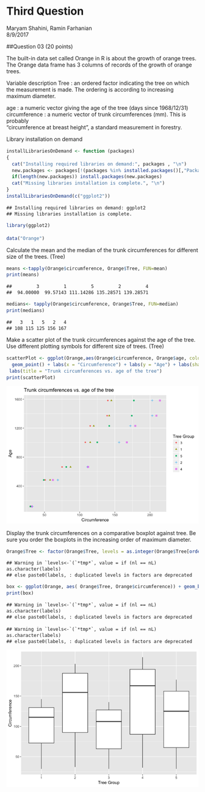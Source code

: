 # Third Question
Maryam Shahini, Ramin Farhanian  
8/9/2017  



##Question 03 (20 points)

The built-in data set called Orange in R is about the growth of orange trees. The Orange data frame has 3 columns of records of the growth of orange trees.

Variable description
Tree : an ordered factor indicating the tree on which the measurement is made. The ordering 
            is according to increasing maximum diameter.

age :  a numeric vector giving the age of the tree (days since 1968/12/31)
circumference :  a numeric vector of trunk circumferences (mm). This is probably   
                           “circumference at breast height”, a standard measurement in forestry.

Library installation on demand

```r
installLibrariesOnDemand <- function (packages)
{
  cat("Installing required libraries on demand:", packages , "\n")
  new.packages <- packages[!(packages %in% installed.packages()[,"Package"])]
  if(length(new.packages)) install.packages(new.packages)
  cat("Missing libraries installation is complete.", "\n")
}
installLibrariesOnDemand(c("ggplot2"))
```

```
## Installing required libraries on demand: ggplot2 
## Missing libraries installation is complete.
```

```r
library(ggplot2)

data("Orange")
```

Calculate the mean and the median of the trunk circumferences for different size of the trees. (Tree)


```r
means <-tapply(Orange$circumference, Orange$Tree, FUN=mean)
print(means)
```

```
##         3         1         5         2         4 
##  94.00000  99.57143 111.14286 135.28571 139.28571
```

```r
medians<- tapply(Orange$circumference, Orange$Tree, FUN=median)
print(medians)
```

```
##   3   1   5   2   4 
## 108 115 125 156 167
```

Make a scatter plot of the trunk circumferences against the age of the tree. Use different plotting symbols for different size of trees. (Tree)


```r
scatterPlot <- ggplot(Orange,aes(Orange$circumference, Orange$age, color= Orange$Tree, shape= Orange$Tree)) + 
  geom_point() + labs(x = "Circumference") + labs(y = "Age") + labs(shape = "Tree Group")  + labs(color = "Tree Group") +
 labs(title = "Trunk circumferences vs. age of the tree")
print(scatterPlot)
```

![](third_files/figure-html/unnamed-chunk-3-1.png)<!-- -->

Display the trunk circumferences on a comparative boxplot against tree. Be sure you order the boxplots in the increasing order of maximum diameter.


```r
Orange$Tree <- factor(Orange$Tree, levels = as.integer(Orange$Tree[order(Orange$Tree)]))
```

```
## Warning in `levels<-`(`*tmp*`, value = if (nl == nL) as.character(labels)
## else paste0(labels, : duplicated levels in factors are deprecated
```

```r
box <- ggplot(Orange, aes( Orange$Tree, Orange$circumference)) + geom_boxplot() + labs(y = "Circumference") + labs(x = "Tree Group")
print(box)
```

```
## Warning in `levels<-`(`*tmp*`, value = if (nl == nL) as.character(labels)
## else paste0(labels, : duplicated levels in factors are deprecated

## Warning in `levels<-`(`*tmp*`, value = if (nl == nL) as.character(labels)
## else paste0(labels, : duplicated levels in factors are deprecated
```

![](third_files/figure-html/unnamed-chunk-4-1.png)<!-- -->
